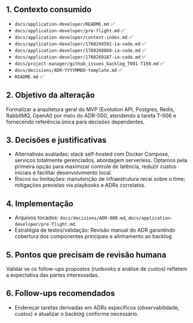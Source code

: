 ## 1. Contexto consumido
- `docs/application-developer/README.md` ✅
- `docs/application-developer/pre-flight.md` ✅
- `docs/application-developer/context-index.md` ✅
- `docs/application-developer/1760268592-ia-code.md` ✅
- `docs/application-developer/1760268860-ia-code.md` ✅
- `docs/application-developer/1760269187-ia-code.md` ✅
- `docs/project-manager/github_issues_backlog_T001-T150.md` ✅
- `docs/decisions/ADR-YYYYMMDD-template.md` ✅
- `README.md` ✅

## 2. Objetivo da alteração
Formalizar a arquitetura geral do MVP (Evolution API, Postgres, Redis, RabbitMQ, OpenAI) por meio do ADR-000, atendendo à tarefa T-006 e fornecendo referência única para decisões dependentes.

## 3. Decisões e justificativas
- Alternativas avaliadas: stack self-hosted com Docker Compose, serviços totalmente gerenciados, abordagem serverless. Optamos pela primeira opção para maximizar controle de latência, reduzir custos iniciais e facilitar desenvolvimento local.
- Riscos ou limitações: manutenção de infraestrutura recai sobre o time; mitigações previstas via playbooks e ADRs correlatos.

## 4. Implementação
- Arquivos tocados: `docs/decisions/ADR-000.md`, `docs/application-developer/pre-flight.md`.
- Estratégia de testes/validação: Revisão manual do ADR garantindo cobertura dos componentes principais e alinhamento ao backlog.

## 5. Pontos que precisam de revisão humana
Validar se os follow-ups propostos (runbooks e análise de custos) refletem a expectativa das partes interessadas.

## 6. Follow-ups recomendados
- Endereçar tarefas derivadas em ADRs específicos (observabilidade, custos) e atualizar o backlog conforme necessário.
